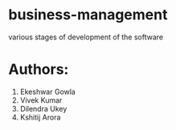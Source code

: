 # business-management
various stages of development of the software
# Authors:
1. Ekeshwar Gowla
2. Vivek Kumar
3. Dilendra Ukey
4. Kshitij Arora
